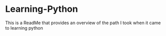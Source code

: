 # Learning-Python
This is a ReadMe that provides an overview of the path I took when it came to learning python
